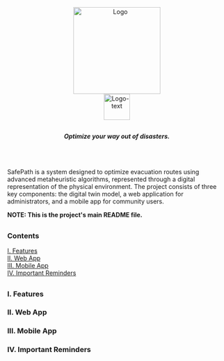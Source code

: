 <div align="center">
  <img src="https://github.com/user-attachments/assets/6b9a200d-e747-451e-8297-a6c58d62358c" alt="Logo" width="200" height="200"><br>
  <img src="https://github.com/user-attachments/assets/94e44077-bd58-4fa2-bb8a-941a8307db22" alt="Logo-text" height="60">
</div>

##
<div align="center">
  <em><strong>Optimize your way out of disasters.</strong></em>
</div><br><br><br>

SafePath is a system designed to optimize evacuation routes using advanced metaheuristic algorithms, represented through a digital representation of the physical environment. The project consists of three key components: the digital twin model, a web application for administrators, and a mobile app for community users.

**NOTE: This is the project's main README file.**

##

### Contents
[I. Features]()<br>
[II. Web App]()<br>
[III. Mobile App]()<br>
[IV. Important Reminders]()<br>

##

### I. Features
### II. Web App
### III. Mobile App
### IV. Important Reminders
